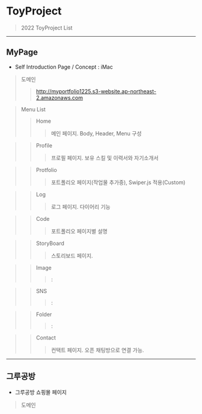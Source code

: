 # ToyProject
> 2022 ToyProject List

-------------------------------------------------------------------------------------

## MyPage
* Self Introduction Page / Concept : iMac

> 도메인
>> http://myportfolio1225.s3-website.ap-northeast-2.amazonaws.com

> Menu List
>> Home
>>> 메인 페이지. Body, Header, Menu 구성

>> Profile
>>> 프로필 페이지. 보유 스킬 및 이력서와 자기소개서

>> Protfolio
>>> 포트폴리오 페이지(작업물 추가중), Swiper.js 적용(Custom)

>> Log
>>> 로그 페이지. 다이어리 기능

>> Code
>>> 포트폴리오 페이지별 설명

>> StoryBoard
>>> 스토리보드 페이지.

>> Image
>>> :

>> SNS
>>> :

>> Folder
>>> :

>> Contact
>>> 컨택트 페이지. 오픈 채팅방으로 연결 가능.

-------------------------------------------------------------------------------------

## 그루공방
* 그루공방 쇼핑몰 페이지

> 도메인
>> 
